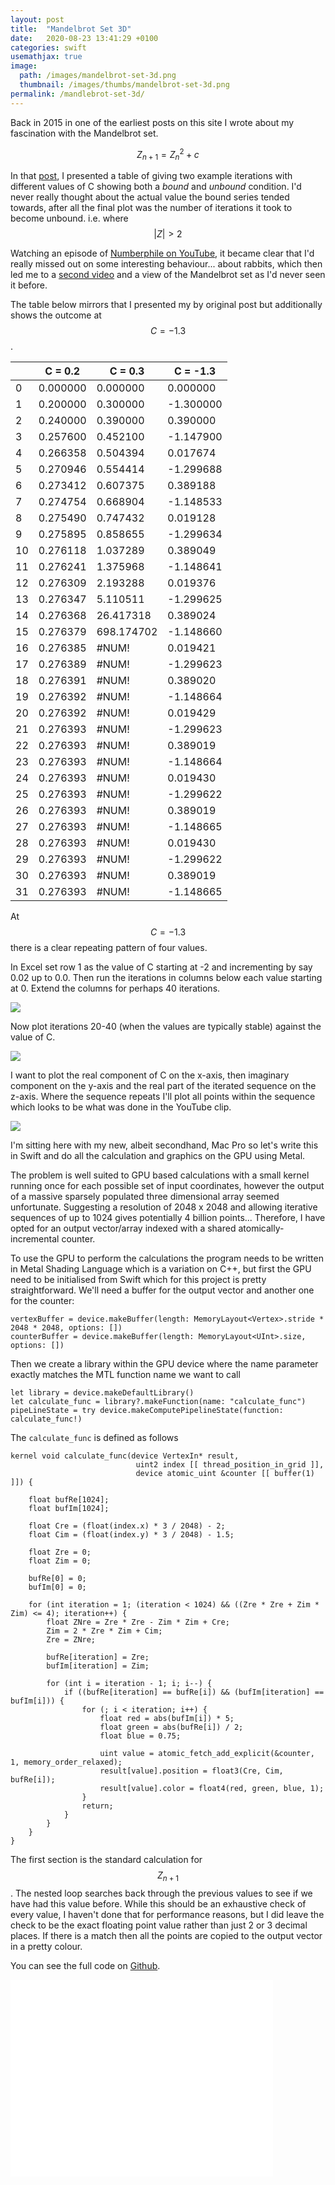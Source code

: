 ```yaml
---
layout: post
title:  "Mandelbrot Set 3D"
date:   2020-08-23 13:41:29 +0100
categories: swift
usemathjax: true
image:
  path: /images/mandelbrot-set-3d.png
  thumbnail: /images/thumbs/mandelbrot-set-3d.png
permalink: /mandlebrot-set-3d/
---
```


Back in 2015 in one of the earliest posts on this site I wrote about my fascination with the Mandelbrot set.

$$Z_{n+1}=Z_n^2+c$$

In that [post](/mandlebrot-set/), I presented a table of giving two example iterations with different values of C showing both a *bound* and *unbound* condition.  I'd never really thought about the actual value the bound series tended towards, after all the final plot was the number of iterations it took to become unbound. i.e. where $$\lvert Z \rvert > 2$$

Watching an episode of [Numberphile on YouTube](https://youtu.be/ETrYE4MdoLQ), it became clear that I'd really missed out on some interesting behaviour... about rabbits, which then led me to a [second video](https://youtu.be/ovJcsL7vyrk) and a view of the Mandelbrot set as I'd never seen it before.

The table below mirrors that I presented my by original post but additionally shows the outcome at $$C=-1.3$$.

|     | C = 0.2  | C = 0.3    | C = -1.3   |
| --- | -------- | ---------- | ---------- |
| 0   | 0.000000 | 0.000000   | 0.000000   |
| 1   | 0.200000 | 0.300000   | \-1.300000 |
| 2   | 0.240000 | 0.390000   | 0.390000   |
| 3   | 0.257600 | 0.452100   | \-1.147900 |
| 4   | 0.266358 | 0.504394   | 0.017674   |
| 5   | 0.270946 | 0.554414   | \-1.299688 |
| 6   | 0.273412 | 0.607375   | 0.389188   |
| 7   | 0.274754 | 0.668904   | \-1.148533 |
| 8   | 0.275490 | 0.747432   | 0.019128   |
| 9   | 0.275895 | 0.858655   | \-1.299634 |
| 10  | 0.276118 | 1.037289   | 0.389049   |
| 11  | 0.276241 | 1.375968   | \-1.148641 |
| 12  | 0.276309 | 2.193288   | 0.019376   |
| 13  | 0.276347 | 5.110511   | \-1.299625 |
| 14  | 0.276368 | 26.417318  | 0.389024   |
| 15  | 0.276379 | 698.174702 | \-1.148660 |
| 16  | 0.276385 | #NUM!      | 0.019421   |
| 17  | 0.276389 | #NUM!      | \-1.299623 |
| 18  | 0.276391 | #NUM!      | 0.389020   |
| 19  | 0.276392 | #NUM!      | \-1.148664 |
| 20  | 0.276392 | #NUM!      | 0.019429   |
| 21  | 0.276393 | #NUM!      | \-1.299623 |
| 22  | 0.276393 | #NUM!      | 0.389019   |
| 23  | 0.276393 | #NUM!      | \-1.148664 |
| 24  | 0.276393 | #NUM!      | 0.019430   |
| 25  | 0.276393 | #NUM!      | \-1.299622 |
| 26  | 0.276393 | #NUM!      | 0.389019   |
| 27  | 0.276393 | #NUM!      | \-1.148665 |
| 28  | 0.276393 | #NUM!      | 0.019430   |
| 29  | 0.276393 | #NUM!      | \-1.299622 |
| 30  | 0.276393 | #NUM!      | 0.389019   |
| 31  | 0.276393 | #NUM!      | \-1.148665 |

At $$C=-1.3$$ there is a clear repeating pattern of four values.

In Excel set row 1 as the value of C starting at -2 and incrementing by say 0.02 up to 0.0.  Then run the iterations in columns below each value starting at 0.  Extend the columns for perhaps 40 iterations.

![](/images/Excel-Formulas-Shown.png)

Now plot iterations 20-40 (when the values are typically stable) against the value of C.

![](/images/Excel-Plot.png)

I want to plot the real component of C on the x-axis, then imaginary component on the y-axis and the real part of the iterated sequence on the z-axis.  Where the sequence repeats I'll plot all points within the sequence which looks to be what was done in the YouTube clip.

![](/images/3d-axis.svg)

I'm sitting here with my new, albeit secondhand, Mac Pro so let's write this in Swift and do all the calculation and graphics on the GPU using Metal.

The problem is well suited to GPU based calculations with a small kernel running once for each possible set of input coordinates, however the output of a massive sparsely populated three dimensional array seemed unfortunate.  Suggesting a resolution of 2048 x 2048 and allowing iterative sequences of up to 1024 gives potentially 4 billion points...  Therefore, I have opted for an output vector/array indexed with a shared atomically-incremental counter.

To use the GPU to perform the calculations the program needs to be written in Metal Shading Language which is a variation on C++, but first the GPU need to be initialised from Swift which for this project is pretty straightforward.  We'll need a buffer for the output vector and another one for the counter:

    vertexBuffer = device.makeBuffer(length: MemoryLayout<Vertex>.stride * 2048 * 2048, options: [])
    counterBuffer = device.makeBuffer(length: MemoryLayout<UInt>.size, options: [])
    
Then we create a library within the GPU device where the name parameter exactly matches the MTL function name we want to call

    let library = device.makeDefaultLibrary()
    let calculate_func = library?.makeFunction(name: "calculate_func")
    pipeLineState = try device.makeComputePipelineState(function: calculate_func!)

The `calculate_func` is defined as follows

    kernel void calculate_func(device VertexIn* result,
                                uint2 index [[ thread_position_in_grid ]],
                                device atomic_uint &counter [[ buffer(1) ]]) {

        float bufRe[1024];
        float bufIm[1024];

        float Cre = (float(index.x) * 3 / 2048) - 2;
        float Cim = (float(index.y) * 3 / 2048) - 1.5;

        float Zre = 0;
        float Zim = 0;
        
        bufRe[0] = 0;
        bufIm[0] = 0;

        for (int iteration = 1; (iteration < 1024) && ((Zre * Zre + Zim * Zim) <= 4); iteration++) {
            float ZNre = Zre * Zre - Zim * Zim + Cre;
            Zim = 2 * Zre * Zim + Cim;
            Zre = ZNre;
                    
            bufRe[iteration] = Zre;
            bufIm[iteration] = Zim;
            
            for (int i = iteration - 1; i; i--) {
                if ((bufRe[iteration] == bufRe[i]) && (bufIm[iteration] == bufIm[i])) {
                    for (; i < iteration; i++) {
                        float red = abs(bufIm[i]) * 5;
                        float green = abs(bufRe[i]) / 2;
                        float blue = 0.75;
                        
                        uint value = atomic_fetch_add_explicit(&counter, 1, memory_order_relaxed);
                        result[value].position = float3(Cre, Cim, bufRe[i]);
                        result[value].color = float4(red, green, blue, 1);
                    }
                    return;
                }
            }
        }
    }

The first section is the standard calculation for $$Z_{n+1}$$. The nested loop searches back through the previous values to see if we have had this value before.  While this should be an exhaustive check of every value, I haven't done that for performance reasons, but I did leave the check to be the exact floating point value rather than just 2 or 3 decimal places.  If there is a match then all the points are copied to the output vector in a pretty colour.

You can see the full code on [Github](https://github.com/mtelvers/threeDbrot).

<iframe width="420" height="315" src="//www.youtube.com/embed/mFDDqfB-a1U" frameborder="0" allowfullscreen="allowfullscreen">&nbsp;</iframe>
